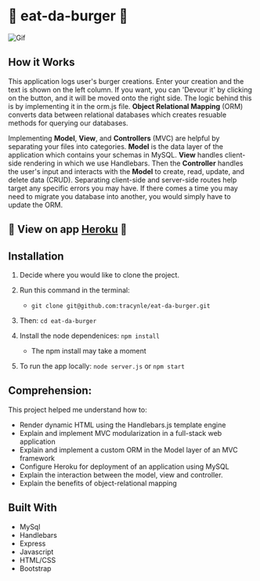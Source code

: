 # :hamburger: eat-da-burger :hamburger:

![Gif](public/assets/images/bobsgif.gif)

## How it Works
This application logs user's burger creations. Enter your creation and the text is shown on the left column. If you want, you can 'Devour it' by clicking on the button, and it will be moved onto the right side. The logic behind this is by implementing it in the orm.js file. **Object Relational Mapping** (ORM) converts data between relational databases which creates resuable methods for querying our databases. 

Implementing **Model**, **View**, and **Controllers** (MVC) are helpful by separating your files into categories. **Model** is the data layer of the application which contains your schemas in MySQL. **View** handles client-side rendering in which we use Handlebars. Then the **Controller** handles the user's input and interacts with the **Model** to create, read, update, and delete data (CRUD). Separating client-side and server-side routes help target any specific errors you may have. If there comes a time you may need to migrate you database into another, you would simply have to update the ORM. 

## :hamburger: View on app [Heroku](https://peaceful-garden-48232.herokuapp.com/burgers) :hamburger:
## Installation

1. Decide where you would like to clone the project. 
2. Run this command in the terminal:

    - `git clone git@github.com:tracynle/eat-da-burger.git`

3. Then: `cd eat-da-burger` 

4. Install the node dependenices:
`npm install`
    - The npm install may take a moment

5. To run the app locally: 
`node server.js` or `npm start`


## Comprehension:
This project helped me understand how to:
* Render dynamic HTML using the Handlebars.js template engine
* Explain and implement MVC modularization in a full-stack web application
* Explain and implement a custom ORM in the Model layer of an MVC framework
* Configure Heroku for deployment of an application using MySQL
* Explain the interaction between the model, view and controller.
* Explain the benefits of object-relational mapping

## Built With
* MySql 
* Handlebars
* Express
* Javascript
* HTML/CSS
* Bootstrap
